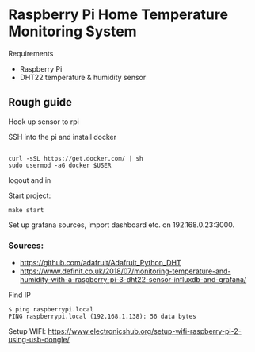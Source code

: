 # Raspberry Pi Home Temperature Monitoring System


Requirements

- Raspberry Pi
- DHT22 temperature & humidity sensor

## Rough guide

Hook up sensor to rpi

SSH into the pi and install docker
```

curl -sSL https://get.docker.com/ | sh
sudo usermod -aG docker $USER
```
logout and in

Start project:
```
make start
```

Set up grafana sources, import dashboard etc. on 192.168.0.23:3000.

### Sources:
- https://github.com/adafruit/Adafruit_Python_DHT
- https://www.definit.co.uk/2018/07/monitoring-temperature-and-humidity-with-a-raspberry-pi-3-dht22-sensor-influxdb-and-grafana/




Find IP
```
$ ping raspberrypi.local
PING raspberrypi.local (192.168.1.138): 56 data bytes
```

Setup WIFI:
https://www.electronicshub.org/setup-wifi-raspberry-pi-2-using-usb-dongle/

